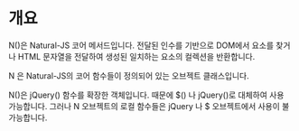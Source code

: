 개요
===

N()은 Natural-JS 코어 메서드입니다. 전달된 인수를 기반으로 DOM에서 요소를 찾거나 HTML 문자열을 전달하여 생성된 일치하는 요소의 컬렉션을 반환합니다.

N 은 Natural-JS의 코어 함수들이 정의되어 있는 오브젝트 클래스입니다.

<p class="alert">N()은 jQuery() 함수를 확장한 객체입니다. 때문에 $() 나 jQuery()로 대체하여 사용 가능합니다. 그러나 N 오브젝트의 로컬 함수들은 jQuery 나 $ 오브젝트에서 사용이 불 가능합니다.</p>